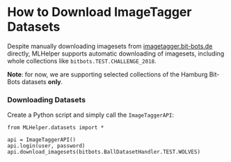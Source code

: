 # How to Download ImageTagger Datasets

Despite manually downloading imagesets from [imagetagger.bit-bots.de](https://imagetagger.bit-bots.de) directly,
MLHelper supports automatic downloading of imagesets, including whole collections like ``bitbots.TEST.CHALLENGE_2018``.

**Note**: for now, we are supporting selected collections of the Hamburg Bit-Bots datasets **only**.


### Downloading Datasets

Create a Python script and simply call the ``ImageTaggerAPI``:

```
from MLHelper.datasets import *

api = ImageTaggerAPI()
api.login(user, password)
api.download_imagesets(bitbots.BallDatasetHandler.TEST.WOLVES)
```
